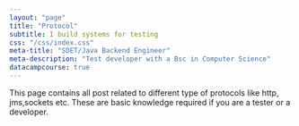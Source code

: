 ```yaml
---
layout: "page"
title: "Protocol"
subtitle: I build systems for testing
css: "/css/index.css"
meta-title: "SDET/Java Backend Engineer"
meta-description: "Test developer with a Bsc in Computer Science"
datacampcourse: true
---
```

This page contains all post related to different type of protocols like http, jms,sockets etc. These are basic knowledge required if you are a tester or a developer. 